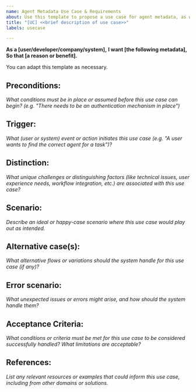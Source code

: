 ```yaml
---
name: Agent Metadata Use Case & Requirements
about: Use this template to propose a use case for agent metadata, as well as what metadata you require.
title: "[UC] <<brief description of use case>>"
labels: usecase

---
```


**As a [user/developer/company/system],**
**I want [the following metadata],**
**So that [a reason or benefit].**

You can adapt this template as necessary.

## Preconditions:

*What conditions must be in place or assumed before this use case can begin? (e.g. "There needs to be an authentication mechanism in place")*

## Trigger:

*What (user or system) event or action initiates this use case (e.g. "A user wants to find the correct agent for a task")?*

## Distinction:

*What unique challenges or distinguishing factors (like technical issues, user experience needs, workflow integration, etc.) are associated with this use case?*

## Scenario:

*Describe an ideal or happy-case scenario where this use case would play out as intended.*

## Alternative case(s):

*What alternative flows or variations should the system handle for this use case (if any)?*

## Error scenario:

*What unexpected issues or errors might arise, and how should the system handle them?*

## Acceptance Criteria:

*What conditions or criteria must be met for this use case to be considered successfully handled? What limitations are acceptable?*

## References:

*List any relevant resources or examples that could inform this use case, including from other domains or solutions.*
